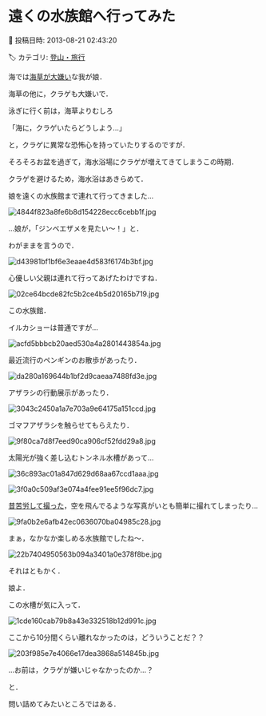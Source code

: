 # 遠くの水族館へ行ってみた

📅 投稿日時: 2013-08-21 02:43:20

🏷️ カテゴリ: [登山・旅行](c1d637a11a25b457ac978d197adbdafc5.md)

海では[海草が大嫌い](e14b5d8191b559a1b0ccdb593c171560f.md)な我が娘．





海草の他に，クラゲも大嫌いで．


泳ぎに行く前は，海草よりむしろ


「海に，クラゲいたらどうしよう…」


と，クラゲに異常な恐怖心を持っていたりするのですが．





そろそろお盆を過ぎて，海水浴場にクラゲが増えてきてしまうこの時期．


クラゲを避けるため，海水浴はあきらめて．


娘を遠くの水族館まで連れて行ってきました…




![4844f823a8fe6b8d154228ecc6cebb1f.jpg](images/4844f823a8fe6b8d154228ecc6cebb1f.jpg)







…娘が，「ジンベエザメを見たい～！」と．


わがままを言うので．




![d43981bf1bf6e3eaae4d583f6174b3bf.jpg](images/d43981bf1bf6e3eaae4d583f6174b3bf.jpg)




心優しい父親は連れて行ってあげたわけですね．




![02ce64bcde82fc5b2ce4b5d20165b719.jpg](images/02ce64bcde82fc5b2ce4b5d20165b719.jpg)







この水族館．


イルカショーは普通ですが…




![acfd5bbbcb20aed530a4a2801443854a.jpg](images/acfd5bbbcb20aed530a4a2801443854a.jpg)




最近流行のペンギンのお散歩があったり．




![da280a169644b1bf2d9caeaa7488fd3e.jpg](images/da280a169644b1bf2d9caeaa7488fd3e.jpg)




アザラシの行動展示があったり．




![3043c2450a1a7e703a9e64175a151ccd.jpg](images/3043c2450a1a7e703a9e64175a151ccd.jpg)




ゴマフアザラシを触らせてもらえたり．




![9f80ca7d8f7eed90ca906cf52fdd29a8.jpg](images/9f80ca7d8f7eed90ca906cf52fdd29a8.jpg)




太陽光が強く差し込むトンネル水槽があって…




![36c893ac01a847d629d68aa67ccd1aaa.jpg](images/36c893ac01a847d629d68aa67ccd1aaa.jpg)









![3f0a0c509af3e074a4fee91ee5f96dc7.jpg](images/3f0a0c509af3e074a4fee91ee5f96dc7.jpg)




[昔苦労して撮った](e885ef554ff5380d8176188676fc955a9.md)，空を飛んでるような写真がいとも簡単に撮れてしまったり…




![9fa0b2e6afb42ec0636070ba04985c28.jpg](images/9fa0b2e6afb42ec0636070ba04985c28.jpg)




まぁ，なかなか楽しめる水族館でしたね～．




![22b7404950563b094a3401a0e378f8be.jpg](images/22b7404950563b094a3401a0e378f8be.jpg)







それはともかく．


娘よ．


この水槽が気に入って．




![1cde160cab79b8a43e332518b12d991c.jpg](images/1cde160cab79b8a43e332518b12d991c.jpg)




ここから10分間くらい離れなかったのは，どういうことだ？？




![203f985e7e4066e17dea3868a514845b.jpg](images/203f985e7e4066e17dea3868a514845b.jpg)




…お前は，クラゲが嫌いじゃなかったのか…？


と．


問い詰めてみたいところではある．
